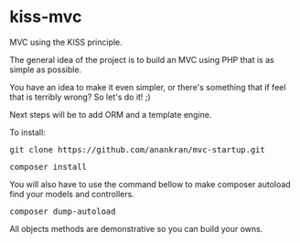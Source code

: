 # kiss-mvc
MVC using the KISS principle.

The general idea of the project is to build an MVC using PHP that is as simple as possible.

You have an idea to make it even simpler, or there's something that if feel that is terribly wrong? So let's do it! ;)

Next steps will be to add ORM and a template engine.

To install:

<pre>git clone https://github.com/anankran/mvc-startup.git</pre>

<pre>composer install</pre>

You will also have to use the command bellow to make composer autoload find your models and controllers.

<pre>composer dump-autoload</pre>

All objects methods are demonstrative so you can build your owns.
